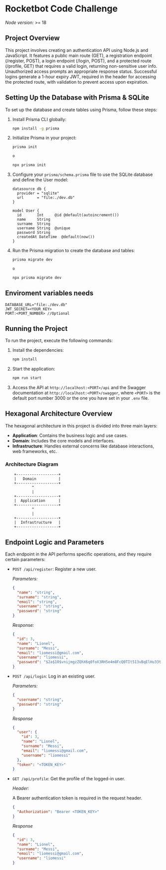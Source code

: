 # Rocketbot Code Challenge

_Node version:_ >= 18

## Project Overview

This project involves creating an authentication API using Node.js and JavaScript. It features a public main route (GET), a registration endpoint (/register, POST), a login endpoint (/login, POST), and a protected route (/profile, GET) that requires a valid login, returning non-sensitive user info. Unauthorized access prompts an appropriate response status. Successful logins generate a 1-hour expiry JWT, required in the header for accessing the protected route, with validation to prevent access upon expiration.

## Setting Up the Database with Prisma & SQLite

To set up the database and create tables using Prisma, follow these steps:

1. Install Prisma CLI globally:

   ```bash
   npm install -g prisma
   ```

2. Initialize Prisma in your project:

   ```bash
   prisma init

   o

   npx prisma init
   ```

3. Configure your `prisma/schema.prisma` file to use the SQLite database and define the User model:

   ```prisma
   datasource db {
     provider = "sqlite"
     url      = "file:./dev.db"
   }

   model User {
     id       Int     @id @default(autoincrement())
     name     String
     surname  String
     username String  @unique
     password String
     createdAt DateTime  @default(now())
   }
   ```

4. Run the Prisma migration to create the database and tables:

   ```bash
   prisma migrate dev

   o

   npx prisma migrate dev
   ```

## Enviroment variables needs

```.env
DATABASE_URL="file:./dev.db"
JWT_SECRET=<YOUR_KEY>
PORT:<PORT_NUMBER> //Optional
```

## Running the Project

To run the project, execute the following commands:

1. Install the dependencies:
   ```bash
   npm install
   ```
2. Start the application:
   ```bash
   npm run start
   ```
3. Access the API at `http://localhost:<PORT>/api` and the Swagger documentation at `http://localhost:<PORT>/swagger`, where `<PORT>` is the default port number 3000 or the one you have set in your `.env` file.

## Hexagonal Architecture Overview

The hexagonal architecture in this project is divided into three main layers:

- **Application**: Contains the business logic and use cases.
- **Domain**: Includes the core models and interfaces.
- **Infrastructure**: Handles external concerns like database interactions, web frameworks, etc.

### Architecture Diagram

```
    +-------------------+
    |   Domain          |
    +-------------------+
            ^
            |
    +-------------------+
    |  Application      |
    +-------------------+
            ^
            |
    +-------------------+
    |  Infrastructure   |
    +-------------------+
```

## Endpoint Logic and Parameters

Each endpoint in the API performs specific operations, and they require certain parameters:

- `POST /api/register`: Register a new user.

  _Parameters:_

  ```json
  {
    "name": "string",
    "surname": "string",
    "email": "string",
    "username": "string",
    "password": "string"
  }
  ```

  _Response:_

  ```json
  {
    "id": 3,
    "name": "Lionel",
    "surname": "Messi",
    "email": "liomessi@gmail.com",
    "username": "liomessi",
    "password": "$2a$10$vnijmgzZQhX6q0foX3RH5e4m8FcQ0TIt513vBqElHu33tDlKoQT3m"
  }
  ```

- `POST /api/login`: Log in an existing user.

  _Parameters:_

  ```json
  {
    "username": "string",
    "password": "string"
  }
  ```

  _Response_

  ```json
  {
    "user": {
      "id": 3,
      "name": "Lionel",
      "surname": "Messi",
      "email": "liomessi@gmail.com",
      "username": "liomessi"
    },
    "token": "<TOKEN_KEY>"
  }
  ```

- `GET /api/profile`: Get the profile of the logged-in user.

  _Header:_

  A Bearer authentication token is required in the request header.

  ```json
  {
    "Authorization": "Bearer <TOKEN_KEY>"
  }
  ```

  _Response_

  ```json
  {
    "id": 3,
    "name": "Lionel",
    "surname": "Messi",
    "email": "liomessi@gmail.com",
    "username": "liomessi"
  }
  ```
